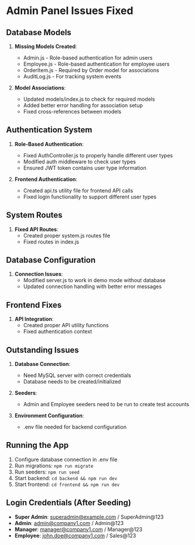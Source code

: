 # Admin Panel Issues Fixed

## Database Models
1. **Missing Models Created**:
   - Admin.js - Role-based authentication for admin users
   - Employee.js - Role-based authentication for employee users  
   - OrderItem.js - Required by Order model for associations
   - AuditLog.js - For tracking system events

2. **Model Associations**:
   - Updated models/index.js to check for required models
   - Added better error handling for association setup
   - Fixed cross-references between models

## Authentication System
1. **Role-Based Authentication**:
   - Fixed AuthController.js to properly handle different user types
   - Modified auth middleware to check user types
   - Ensured JWT token contains user type information

2. **Frontend Authentication**:
   - Created api.ts utility file for frontend API calls
   - Fixed login functionality to support different user types

## System Routes
1. **Fixed API Routes**:
   - Created proper system.js routes file
   - Fixed routes in index.js

## Database Configuration
1. **Connection Issues**:
   - Modified server.js to work in demo mode without database
   - Updated connection handling with better error messages

## Frontend Fixes
1. **API Integration**:
   - Created proper API utility functions
   - Fixed authentication context

## Outstanding Issues
1. **Database Connection**:
   - Need MySQL server with correct credentials
   - Database needs to be created/initialized

2. **Seeders**:
   - Admin and Employee seeders need to be run to create test accounts

3. **Environment Configuration**:
   - .env file needed for backend configuration

## Running the App
1. Configure database connection in .env file
2. Run migrations: `npm run migrate`
3. Run seeders: `npm run seed`
4. Start backend: `cd backend && npm run dev`
5. Start frontend: `cd frontend && npm run dev`

## Login Credentials (After Seeding)
- **Super Admin**: superadmin@example.com / SuperAdmin@123
- **Admin**: admin@company1.com / Admin@123
- **Manager**: manager@company1.com / Manager@123
- **Employee**: john.doe@company1.com / Sales@123 